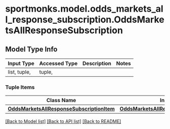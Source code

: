 # sportmonks.model.odds_markets_all_response_subscription.OddsMarketsAllResponseSubscription

## Model Type Info
Input Type | Accessed Type | Description | Notes
------------ | ------------- | ------------- | -------------
list, tuple,  | tuple,  |  | 

### Tuple Items
Class Name | Input Type | Accessed Type | Description | Notes
------------- | ------------- | ------------- | ------------- | -------------
[**OddsMarketsAllResponseSubscriptionItem**](OddsMarketsAllResponseSubscriptionItem.md) | [**OddsMarketsAllResponseSubscriptionItem**](OddsMarketsAllResponseSubscriptionItem.md) | [**OddsMarketsAllResponseSubscriptionItem**](OddsMarketsAllResponseSubscriptionItem.md) |  | 

[[Back to Model list]](../../README.md#documentation-for-models) [[Back to API list]](../../README.md#documentation-for-api-endpoints) [[Back to README]](../../README.md)


